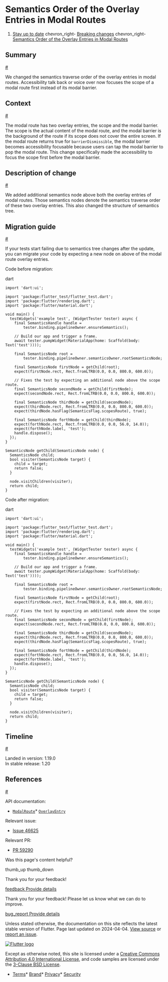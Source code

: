 Semantics Order of the Overlay Entries in Modal Routes
======================================================

1. [Stay up to date](/release) chevron\_right- [Breaking changes](/release/breaking-changes) chevron\_right- [Semantics Order of the Overlay Entries in Modal Routes](/release/breaking-changes/modal-router-semantics-order)

Summary
-------

[#](#summary)

We changed the semantics traverse order of the overlay entries in modal routes. Accessibility talk back or voice over now focuses the scope of a modal route first instead of its modal barrier.

Context
-------

[#](#context)

The modal route has two overlay entries, the scope and the modal barrier. The scope is the actual content of the modal route, and the modal barrier is the background of the route if its scope does not cover the entire screen. If the modal route returns true for `barrierDismissible`, the modal barrier becomes accessibility focusable because users can tap the modal barrier to pop the modal route. This change specifically made the accessibility to focus the scope first before the modal barrier.

Description of change
---------------------

[#](#description-of-change)

We added additional semantics node above both the overlay entries of modal routes. Those semantics nodes denote the semantics traverse order of these two overlay entries. This also changed the structure of semantics tree.

Migration guide
---------------

[#](#migration-guide)

If your tests start failing due to semantics tree changes after the update, you can migrate your code by expecting a new node on above of the modal route overlay entries.

Code before migration:

dart

```
import 'dart:ui';

import 'package:flutter_test/flutter_test.dart';
import 'package:flutter/rendering.dart';
import 'package:flutter/material.dart';

void main() {
  testWidgets('example test', (WidgetTester tester) async {
    final SemanticsHandle handle =
        tester.binding.pipelineOwner.ensureSemantics();

    // Build our app and trigger a frame.
    await tester.pumpWidget(MaterialApp(home: Scaffold(body: Text('test'))));

    final SemanticsNode root =
        tester.binding.pipelineOwner.semanticsOwner.rootSemanticsNode;

    final SemanticsNode firstNode = getChild(root);
    expect(firstNode.rect, Rect.fromLTRB(0.0, 0.0, 800.0, 600.0));

    // Fixes the test by expecting an additional node above the scope route.
    final SemanticsNode secondNode = getChild(firstNode);
    expect(secondNode.rect, Rect.fromLTRB(0.0, 0.0, 800.0, 600.0));

    final SemanticsNode thirdNode = getChild(secondNode);
    expect(thirdNode.rect, Rect.fromLTRB(0.0, 0.0, 800.0, 600.0));
    expect(thirdNode.hasFlag(SemanticsFlag.scopesRoute), true);

    final SemanticsNode forthNode = getChild(thirdNode);
    expect(forthNode.rect, Rect.fromLTRB(0.0, 0.0, 56.0, 14.0));
    expect(forthNode.label, 'test');
    handle.dispose();
  });
}

SemanticsNode getChild(SemanticsNode node) {
  SemanticsNode child;
  bool visiter(SemanticsNode target) {
    child = target;
    return false;
  }

  node.visitChildren(visiter);
  return child;
}
```

Code after migration:

dart

```
import 'dart:ui';

import 'package:flutter_test/flutter_test.dart';
import 'package:flutter/rendering.dart';
import 'package:flutter/material.dart';

void main() {
  testWidgets('example test', (WidgetTester tester) async {
    final SemanticsHandle handle =
        tester.binding.pipelineOwner.ensureSemantics();

    // Build our app and trigger a frame.
    await tester.pumpWidget(MaterialApp(home: Scaffold(body: Text('test'))));

    final SemanticsNode root =
        tester.binding.pipelineOwner.semanticsOwner.rootSemanticsNode;

    final SemanticsNode firstNode = getChild(root);
    expect(firstNode.rect, Rect.fromLTRB(0.0, 0.0, 800.0, 600.0));

    // Fixes the test by expecting an additional node above the scope route.
    final SemanticsNode secondNode = getChild(firstNode);
    expect(secondNode.rect, Rect.fromLTRB(0.0, 0.0, 800.0, 600.0));

    final SemanticsNode thirdNode = getChild(secondNode);
    expect(thirdNode.rect, Rect.fromLTRB(0.0, 0.0, 800.0, 600.0));
    expect(thirdNode.hasFlag(SemanticsFlag.scopesRoute), true);

    final SemanticsNode forthNode = getChild(thirdNode);
    expect(forthNode.rect, Rect.fromLTRB(0.0, 0.0, 56.0, 14.0));
    expect(forthNode.label, 'test');
    handle.dispose();
  });
}

SemanticsNode getChild(SemanticsNode node) {
  SemanticsNode child;
  bool visiter(SemanticsNode target) {
    child = target;
    return false;
  }

  node.visitChildren(visiter);
  return child;
}
```

Timeline
--------

[#](#timeline)

Landed in version: 1.19.0  
 In stable release: 1.20

References
----------

[#](#references)

API documentation:

* [`ModalRoute`](https://api.flutter.dev/flutter/widgets/ModalRoute-class.html)* [`OverlayEntry`](https://api.flutter.dev/flutter/widgets/OverlayEntry-class.html)

Relevant issue:

* [Issue 46625](https://github.com/flutter/flutter/issues/46625)

Relevant PR:

* [PR 59290](https://github.com/flutter/flutter/pull/59290)

Was this page's content helpful?

thumb\_up thumb\_down

Thank you for your feedback!

 [feedback Provide details](https://github.com/flutter/website/issues/new?template=1_page_issue.yml&&page-url=https://docs.flutter.dev/release/breaking-changes/modal-router-semantics-order/&page-source=https://github.com/flutter/website/tree/main/src/content/release/breaking-changes/modal-router-semantics-order.md)

Thank you for your feedback! Please let us know what we can do to improve.

 [bug\_report Provide details](https://github.com/flutter/website/issues/new?template=1_page_issue.yml&&page-url=https://docs.flutter.dev/release/breaking-changes/modal-router-semantics-order/&page-source=https://github.com/flutter/website/tree/main/src/content/release/breaking-changes/modal-router-semantics-order.md)

Unless stated otherwise, the documentation on this site reflects the latest stable version of Flutter. Page last updated on 2024-04-04. [View source](https://github.com/flutter/website/tree/main/src/content/release/breaking-changes/modal-router-semantics-order.md) or [report an issue](https://github.com/flutter/website/issues/new?template=1_page_issue.yml&&page-url=https://docs.flutter.dev/release/breaking-changes/modal-router-semantics-order/&page-source=https://github.com/flutter/website/tree/main/src/content/release/breaking-changes/modal-router-semantics-order.md "Report an issue with this page").

[![Flutter logo](/assets/images/branding/flutter/logo+text/horizontal/white.svg)](https://flutter.dev)

Except as otherwise noted, this site is licensed under a [Creative Commons Attribution 4.0 International License](https://creativecommons.org/licenses/by/4.0/), and code samples are licensed under the [3-Clause BSD License](https://opensource.org/licenses/BSD-3-Clause).

* [Terms](/tos "Terms of use")* [Brand](/brand "Brand usage guidelines")* [Privacy](https://policies.google.com/privacy "Privacy policy")* [Security](/security "Security philosophy and practices")

   